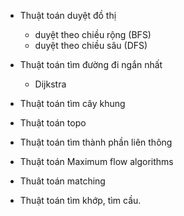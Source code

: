 


- Thuật toán duyệt đồ thị
    - duyệt theo chiều rộng (BFS)
    - duyệt theo chiều sâu (DFS)

- Thuật toán tìm đường đi ngắn nhất
    - Dijkstra

- Thuật toán tìm cây khung

- Thuật toán topo

- Thuật toán tìm thành phần liên thông

- Thuật toán Maximum flow algorithms

- Thuât toán matching

- Thuật toán tìm khớp, tìm cầu.